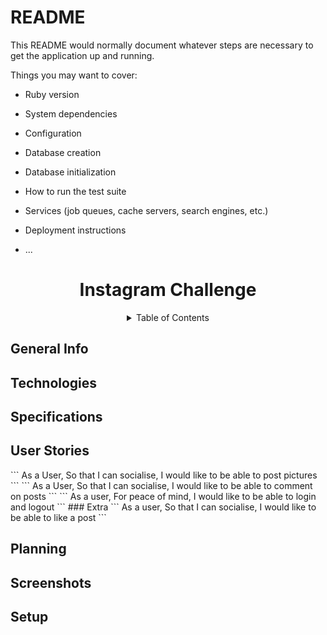 # README

This README would normally document whatever steps are necessary to get the
application up and running.

Things you may want to cover:

* Ruby version

* System dependencies

* Configuration

* Database creation

* Database initialization

* How to run the test suite

* Services (job queues, cache servers, search engines, etc.)

* Deployment instructions

* ...


<h1 align="center">Instagram Challenge</h1>

<!-- gif of work here -->

<details align='center'><summary>Table of Contents</summary>
  <h2>Table of Contents</h2>
  <p>
  <a href="#general-info">• General Info</a><br>
  <a href="#technologies">• Technologies</a><br>
  <a href="#specifications">• Specifications</a><br>
  <a href="#user-stories">• User Stories</a><br>
  <a href="#planning">• Planning</a><br>
  <a href="#screenshots">• Screenshots</a><br>
  <a href="#setup">• Setup</a><br>
  </p>
</details>


<h2>General Info</h2>
<h2>Technologies</h2>
<h2>Specifications</h2>
<h2>User Stories</h2>
```
As a User,
So that I can socialise,
I would like to be able to post pictures
```
```
As a User,
So that I can socialise,
I would like to be able to comment on posts
```
```
As a user,
For peace of mind,
I would like to be able to login and logout
```
### Extra
```
As a user,
So that I can socialise,
I would like to be able to like a post
```
<h2>Planning</h2>
<h2>Screenshots<h2>
<h2>Setup</h2>
